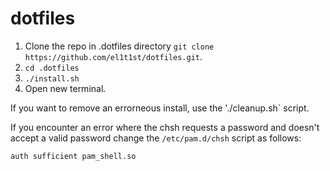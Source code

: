 # dotfiles

1. Clone the repo in .dotfiles directory `git clone https://github.com/el1t1st/dotfiles.git`.
2. `cd .dotfiles`
3. `./install.sh`
4. Open new terminal.

If you want to remove an errorneous install, use the './cleanup.sh` script. 

If you encounter an error where the chsh requests a password and doesn't accept a valid password change the `/etc/pam.d/chsh` script as follows:

`auth sufficient pam_shell.so`



